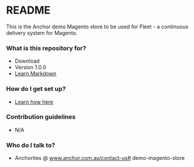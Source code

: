 # README #

This is the Anchor demo Magento store to be used for Fleet - a continuous delivery system for Magento.

### What is this repository for? ###

* Download 
* Version 1.0.0
* [Learn Markdown](http://www.anchor.com.au/hosting/support/ContinuousDeliveryForMagentoWithFleet)

### How do I get set up? ###

* [Learn how here](http://www.anchor.com.au/hosting/support/ContinuousDeliveryForMagentoWithFleet)

### Contribution guidelines ###

* N/A

### Who do I talk to? ###

* Anchorites @ www.anchor.com.au/contact-us# demo-magento-store
